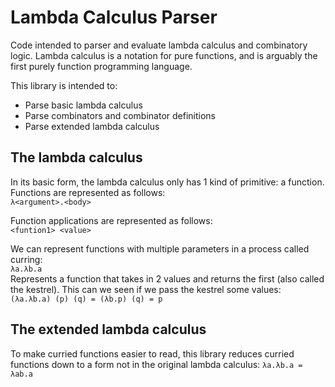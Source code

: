 # Lambda Calculus Parser
Code intended to parser and evaluate lambda calculus and combinatory logic. Lambda calculus is a notation for pure functions, and is arguably the first purely function programming language.

This library is intended to:
* Parse basic lambda calculus
* Parse combinators and combinator definitions
* Parse extended lambda calculus

## The lambda calculus
In its basic form, the lambda calculus only has 1 kind of primitive: a function. Functions are represented as follows:\
```λ<argument>.<body>```

Function applications are represented as follows:\
```<funtion1> <value>```

We can represent functions with multiple parameters in a process called curring:\
```λa.λb.a```\
Represents a function that takes in 2 values and returns the first (also called the kestrel). This can we seen if we pass the kestrel some values:\
```(λa.λb.a) (p) (q) = (λb.p) (q) = p```

## The extended lambda calculus
To make curried functions easier to read, this library reduces curried functions down to a form not in the original lambda calculus:
```λa.λb.a = λab.a```